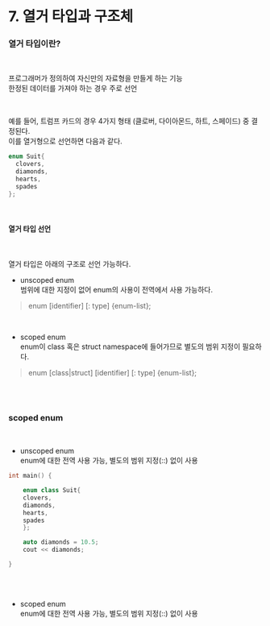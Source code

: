 # 7. 열거 타입과 구조체


### 열거 타입이란?
<br/>

프로그래머가 정의하여 자신만의 자료형을 만들게 하는 기능<br/>
한정된 데이터를 가져야 하는 경우 주로 선언<br/>

<br/>

예를 들어, 트럼프 카드의 경우 4가지 형태 (클로버, 다이아몬드, 하트, 스페이드) 중 결정된다.<br/>
이를 열거형으로 선언하면 다음과 같다.<br/>

```c++
enum Suit{
  clovers,
  diamonds,
  hearts,
  spades
};
```

<br/>

#### 열거 타입 선언
<br/>

열거 타입은 아래의 구조로 선언 가능하다.<br/>

- unscoped enum<br/>
범위에 대한 지정이 없어 enum의 사용이 전역에서 사용 가능하다.<br>
> enum [identifier] [: type]
> {enum-list};

<br/>

- scoped enum<br/>
enum이 class 혹은 struct namespace에 들어가므로 별도의 범위 지정이 필요하다.<br>
> enum [class|struct] [identifier] [: type]
> {enum-list};
 
<br/>
<br/>


### scoped enum
<br/>

- unscoped enum<br/>
enum에 대한 전역 사용 가능, 별도의 범위 지정(::) 없이 사용
```c++
int main() { 

    enum class Suit{
    clovers,
    diamonds,
    hearts,
    spades
    };

    auto diamonds = 10.5;
    cout << diamonds;

}
```

<br/>
<br/>

- scoped enum<br/>
enum에 대한 전역 사용 가능, 별도의 범위 지정(::) 없이 사용


